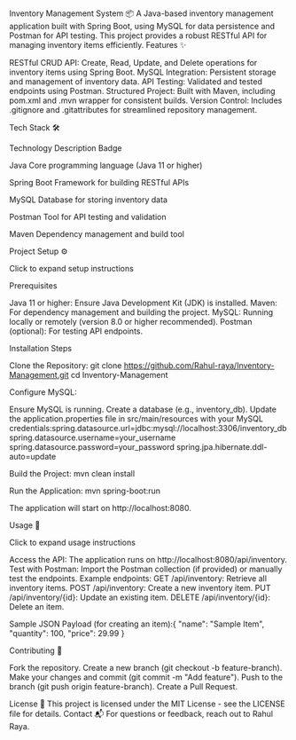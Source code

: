 Inventory Management System 📦
A Java-based inventory management application built with Spring Boot, using MySQL for data persistence and Postman for API testing. This project provides a robust RESTful API for managing inventory items efficiently.
Features ✨

RESTful CRUD API: Create, Read, Update, and Delete operations for inventory items using Spring Boot.
MySQL Integration: Persistent storage and management of inventory data.
API Testing: Validated and tested endpoints using Postman.
Structured Project: Built with Maven, including pom.xml and .mvn wrapper for consistent builds.
Version Control: Includes .gitignore and .gitattributes for streamlined repository management.

Tech Stack 🛠️



Technology
Description
Badge



Java
Core programming language (Java 11 or higher)



Spring Boot
Framework for building RESTful APIs



MySQL
Database for storing inventory data



Postman
Tool for API testing and validation



Maven
Dependency management and build tool



Project Setup ⚙️

Click to expand setup instructions

Prerequisites

Java 11 or higher: Ensure Java Development Kit (JDK) is installed.
Maven: For dependency management and building the project.
MySQL: Running locally or remotely (version 8.0 or higher recommended).
Postman (optional): For testing API endpoints.

Installation Steps

Clone the Repository:
git clone https://github.com/Rahul-raya/Inventory-Management.git
cd Inventory-Management


Configure MySQL:

Ensure MySQL is running.
Create a database (e.g., inventory_db).
Update the application.properties file in src/main/resources with your MySQL credentials:spring.datasource.url=jdbc:mysql://localhost:3306/inventory_db
spring.datasource.username=your_username
spring.datasource.password=your_password
spring.jpa.hibernate.ddl-auto=update




Build the Project:
mvn clean install


Run the Application:
mvn spring-boot:run

The application will start on http://localhost:8080.




Usage 🚀

Click to expand usage instructions


Access the API: The application runs on http://localhost:8080/api/inventory.
Test with Postman:
Import the Postman collection (if provided) or manually test the endpoints.
Example endpoints:
GET /api/inventory: Retrieve all inventory items.
POST /api/inventory: Create a new inventory item.
PUT /api/inventory/{id}: Update an existing item.
DELETE /api/inventory/{id}: Delete an item.




Sample JSON Payload (for creating an item):{
  "name": "Sample Item",
  "quantity": 100,
  "price": 29.99
}





Contributing 🤝

Fork the repository.
Create a new branch (git checkout -b feature-branch).
Make your changes and commit (git commit -m "Add feature").
Push to the branch (git push origin feature-branch).
Create a Pull Request.

License 📄
This project is licensed under the MIT License - see the LICENSE file for details.
Contact 📬
For questions or feedback, reach out to Rahul Raya.
